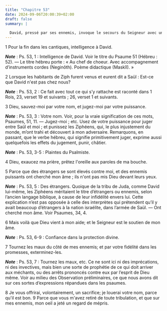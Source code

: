 ```yaml
---
title: "Chapitre 53"
date: 2024-09-06T20:00:39+02:00
draft: false
summary: |
  
  David, pressé par ses ennemis, invoque le secours du Seigneur avec un coeur plein de confiance en sa bonté.
---
```



1 Pour la fin dans les cantiques, intelligence à David.

***Note*** :  Ps. 53, 1 : Intelligence de David. Voir le titre du Psaume 51 (Hébreu : 52). ― Le titre hébreu porte : « Au chef de choeur. Avec accompagnement d’instruments cordes (Neginôth). Poème didactique (Maskîl). »

2 Lorsque les habitants de Ziph furent venus et eurent dit a Saül : Est-ce que David n'est pas chez nous?

***Note*** :  Ps. 53, 2 : Ce fait avec tout ce qui s’y rattache est raconté dans 1 Rois, 23, verset 19 et suivants ; 26, verset 1 et suivants.


3 Dieu, sauvez-moi par votre nom, et jugez-moi par votre puissance.

***Note*** :  Ps. 53, 3 : Votre nom. Voir, pour la vraie signification de ces mots, Psaumes, 51, 11. ― Jugez-moi ; etc. Usez de votre puissance pour juger entre Saül et moi ; et punissez les Ziphéens, qui, le plus injustement du monde, m’ont trahi et découvert à mon adversaire. Remarquons, en passant, que le verbe hébreu, qui signifie primitivement juger, exprime aussi quelquefois les effets du jugement, punir, châtier.

***Note*** :  Ps. 53, 3-5 : Plaintes du Psalmiste.

4 Dieu, exaucez ma prière, prêtez l'oreille aux paroles de ma bouche.


5 Parce que des étrangers se sont élevés contre moi, et des ennemis puissants ont cherché mon âme ; ils n'ont pas mis Dieu devant leurs yeux.

***Note*** :  Ps. 53, 5 : Des étrangers. Quoique de la tribu de Juda, comme David lui-même, les Ziphéens méritaient le titre d’étrangers ou ennemis, selon l’ancien langage biblique, à cause de leur infidélité envers lui. Cette explication n’est pas opposée à celle des interprètes qui prétendent qu’il y avait beaucoup d’étrangers à la nation israélite, dans l’armée de Saül. ― Ont cherché mon âme. Voir Psaumes, 34, 4.


6 Mais voilà que Dieu vient à mon aide; et le Seigneur est le soutien de mon âme.

***Note*** :  Ps. 53, 6-9 : Confiance dans la protection divine.

7 Tournez les maux du côté de mes ennemis; et par votre fidélité dans les promesses, exterminez-les.

***Note*** :  Ps. 53, 7 : Tournez les maux, etc. Ce ne sont ici ni des imprécations, ni des invectives, mais bien une sorte de prophétie de ce qui doit arriver aux méchants, ou des arrêts prononcés contre eux par l’esprit de Dieu même. Voir au milieu des Observation préliminaires, ce que nous avons dit sur ces sortes d’expressions répandues dans les psaumes.


8 Je vous offrirai, volontairement, un sacrifice; je louerai votre nom, parce qu'il est bon. 9 Parce que vous m'avez retiré de toute tribulation, et que sur mes ennemis, mon oeil a jeté un regard de mépris.


